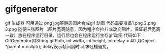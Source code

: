 # gifgenerator
gif  生成器 可用通过 png jpg等静态图片合成gif 动图
代码需要准备1.png 2.png 3.png 随便三张图片（图片宽高随意，因为程序会拉升或改变图片，保证最后宽高一致）放在程序运行目录，运行后也会在程序运行生存gif动图
代码如下：
GifGenerator(QString gifPath, int width, int height, int delay = 40 ,QObject *parent = nullptr); delay表示帧间隔时间
求吐槽骚扰。
 
